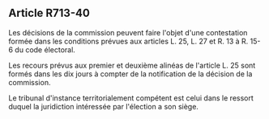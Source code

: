 Article R713-40
----
Les décisions de la commission peuvent faire l'objet d'une contestation formée
dans les conditions prévues aux articles L. 25, L. 27 et R. 13 à R. 15-6 du code
électoral.

Les recours prévus aux premier et deuxième alinéas de l'article L. 25 sont
formés dans les dix jours à compter de la notification de la décision de la
commission.

Le tribunal d'instance territorialement compétent est celui dans le ressort
duquel la juridiction intéressée par l'élection a son siège.
